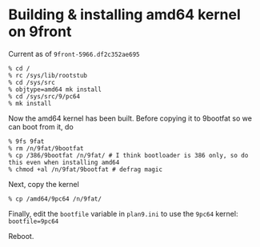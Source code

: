 # Building & installing amd64 kernel on 9front

Current as of `9front-5966.df2c352ae695`

```
% cd /
% rc /sys/lib/rootstub
% cd /sys/src
% objtype=amd64 mk install
% cd /sys/src/9/pc64
% mk install
```

Now the amd64 kernel has been built. Before copying it to 9bootfat so we can boot from it, do

```
% 9fs 9fat
% rm /n/9fat/9bootfat
% cp /386/9bootfat /n/9fat/ # I think bootloader is 386 only, so do this even when installing amd64
% chmod +al /n/9fat/9bootfat # defrag magic
```

Next, copy the kernel

```
% cp /amd64/9pc64 /n/9fat/
```

Finally, edit the `bootfile` variable in `plan9.ini` to use the `9pc64` kernel: `bootfile=9pc64`

Reboot.
